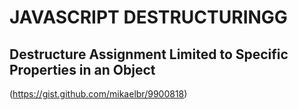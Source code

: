 # JAVASCRIPT DESTRUCTURINGG

## Destructure Assignment Limited to Specific Properties in an Object
(https://gist.github.com/mikaelbr/9900818)
